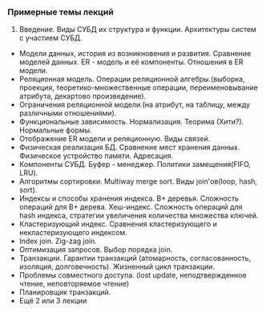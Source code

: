### Примерные темы лекций
1. Введение. Виды СУБД их структура и функции. Архитектуры систем с участием СУБД.
* Модели данных, история из возникновения и развития. Сравнение моделей данных. ER - модель и её компоненты. Отношения в ER модели.
* Реляционная модель. Операции реляционной алгебры.(выборка, проекция, теоретико-множественные операции, переименовывание атрибута, декартово произведение).
* Ограничения реляционной модели.(на атрибут, на таблицу, между различными отношениями).
* Функциональные зависимость. Нормализация. Теорима (Хити?). Нормальные формы.
* Отображение ER модели и реляционную. Виды связей.
* Физическая реализация БД. Сравнение мест хранения данных. Физическое устройство памяти. Адресация. 
* Компоненты СУБД. Буфер - менеджер. Политики замещения(FIFO, LRU).
* Алгоритмы сортировки. Multiway merge sort. Виды join'ов(loop, hash, sort).
* Индексы и способы хранения индекса. B+ деревья. Сложность операций для B+ дерева. Хеш-индекс. Сложность операций для hash индекса, стратегии увеличения количества множества ключей.
* Кластеризующий индекс. Сравнения кластеризующего и некластеризующего индексом.
* Index join. Zig-zag join.
* Оптимизация запросов. Выбор порядка join.
* Транзакции. Гарантии транзакций (атомарность, согласованность, изоляция, долговечность). Жизненный цикл транзакции.
* Проблемы совместного доступа. (lost update, неподтвержденное чтение, неповторяемое чтение)
* Планировщик транзакций.
* Ещё 2 или 3 лекции

